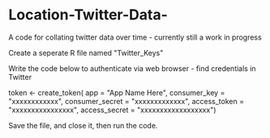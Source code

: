 # Location-Twitter-Data-
A code for collating twitter data over time - currently still a work in progress

Create a seperate R file named "Twitter_Keys"

Write the code below to authenticate via web browser - find credentials in Twitter

token <- create_token(
  app = "App Name Here",
  consumer_key = "xxxxxxxxxxxx",
  consumer_secret = "xxxxxxxxxxxxx",
  access_token = "xxxxxxxxxxxxxxxx",
  access_secret = "xxxxxxxxxxxxxxxxxx")
  
  Save the file, and close it, then run the code. 
